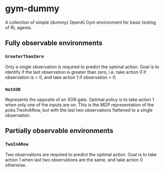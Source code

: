# gym-dummy

A collection of simple (dummy) OpenAI Gym environment for basic testing of RL agents.

## Fully observable environments

### `GreaterThanZero`

Only a single observation is required to predict the optimal action. Goal is to identify if the last observation is greater than zero, i.e. take action 0 if observation is < 0, and take action 1 if observation > 0.

### `NotXOR`

Represents the opposite of an XOR gate. Optimal policy is to take action 1 when only one of the inputs are on. This is the MDP representation of the pobs.TwoInARow, but with the last two observations flattened to a single observation.

## Partially observable environments

### `TwoInARow`

Two observations are required to predict the optimal action. Goal is to take action 1 when last two observations are the same, and take action 0 otherwise.
